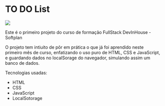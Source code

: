 # TO DO List

<img src="https://i.ibb.co/d5hW3cj/todoHome.png"/>


Este é o primeiro projeto do curso de formação FullStack DevInHouse - Softplan

O projeto tem intiuito de pôr em prática o que já foi aprendido neste primeiro mês de curso, enfatizando o uso puro de HTML, CSS e JavaScript, e guardando dados no localSorage do navegador, simulando assim um banco de dados.

Tecnologias usadas:

* HTML
* CSS
* JavaScript
* LocalSotorage